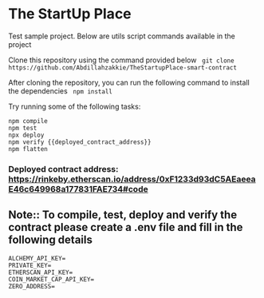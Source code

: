 # The StartUp Place

Test sample project. Below are utils script commands available in the project

Clone this repository using the command provided below
` git clone https://github.com/Abdillahzakkie/TheStartupPlace-smart-contract`

After cloning the repository, you can run the following command to install the dependencies
` npm install`

Try running some of the following tasks:

```shell
npm compile
npm test
npx deploy
npm verify {{deployed_contract_address}}
npm flatten
```

### Deployed contract address: https://rinkeby.etherscan.io/address/0xF1233d93dC5AEaeeaE46c649968a177831FAE734#code

## Note:: To compile, test, deploy and verify the contract please create a .env file and fill in the following details

```
ALCHEMY_API_KEY=
PRIVATE_KEY=
ETHERSCAN_API_KEY=
COIN_MARKET_CAP_API_KEY=
ZERO_ADDRESS=
```

